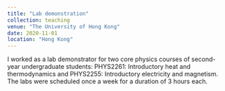 ```yaml
---
title: "Lab demonstration"
collection: teaching
venue: "The University of Hong Kong"
date: 2020-11-01
location: "Hong Kong"
---
```


I worked as a lab demonstrator for two core physics courses of second-year undergraduate students: PHYS2261: Introductory heat and thermodynamics and PHYS2255: Introductory electricity and magnetism. The labs were scheduled once a week for a duration of 3 hours each.
